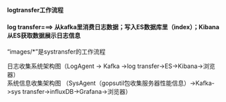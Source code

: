 **logtransfer工作流程**

#### log transfer===> 从kafka里消费日志数据；写入ES数据库里（index）；Kibana从ES获取数据展示日志信息

“images/*”是systransfer的工作流程<br>


日志收集系统架构图（LogAgent -> Kafka ->log transfer->ES->Kibana->浏览器）<br>
系统信息收集架构图 （SysAgent（gopsutil包收集服务器性能信息）->Kafka->sys transfer->influxDB->Grafana->浏览器） 